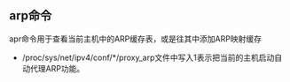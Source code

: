 ## arp命令
apr命令用于查看当前主机中的ARP缓存表，或是往其中添加ARP映射缓存



* /proc/sys/net/ipv4/conf/*/proxy_arp文件中写入1表示把当前的主机启动自动代理ARP功能。